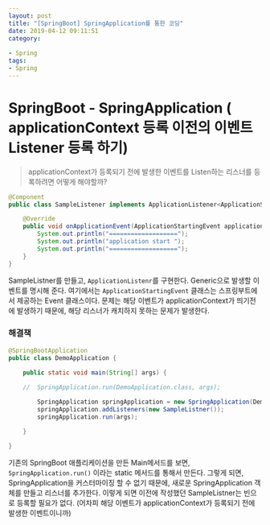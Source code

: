 ```yaml
---
layout: post
title: "[SpringBoot] SpringApplication를 통한 코딩"
date: 2019-04-12 09:11:51
category: 
 
- Spring
tags: 
- Spring
---
```

# SpringBoot - SpringApplication ( applicationContext 등록 이전의 이벤트 Listener 등록 하기)



> applicationContext가 등록되기 전에 발생한 이벤트를 Listen하는 리스너를 등록하려면 어떻게 해야할까? 





```java
@Component
public class SampleListener implements ApplicationListener<ApplicationStartingEvent> {

    @Override
    public void onApplicationEvent(ApplicationStartingEvent applicationStartingEvent) {
        System.out.println("===================");
        System.out.println("application start ");
        System.out.println("===================");
    }
}
```

SampleListner를 만들고, `ApplicationListenr`를 구현한다. Generic으로 발생할 이벤트를 명시해 준다. 여기에서는 `ApplicationStartingEvent` 클래스는 스프링부트에서 제공하는 Event 클래스이다. 문제는 해당 이벤트가 applicationContext가 띄기전에 발생하기 때문에, 해당 리스너가 캐치하지 못하는 문제가 발생한다. 



### 해결책

```java
@SpringBootApplication
public class DemoApplication {

    public static void main(String[] args) {
		
    //  SpringApplication.run(DemoApplication.class, args);

        SpringApplication springApplication = new SpringApplication(DemoApplication.class);
        springApplication.addListeners(new SampleListner());
        springApplication.run(args);

    }

}
```

기존의 SpringBoot 애플리케이션을 만든 Main메서드를 보면, `SpringApplication.run()` 이라는 static 메서드를 통해서 만든다. 그렇게 되면, SpringApplication을 커스터마이징 할 수 없기 때문에, 새로운 SpringApplication 객체를 만들고 리스너를 추가한다. 이렇게 되면 이전에 작성했던 SampleListner는 빈으로 등록할 필요가 없다. (어차피 해당 이벤트가 applicationContext가 등록되기 전에 발생한 이벤트이니까) 



